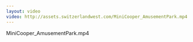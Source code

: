 ```yaml
---
layout: video
video: http://assets.switzerlandwest.com/MiniCooper_AmusementPark.mp4
---
```

MiniCooper_AmusementPark.mp4
